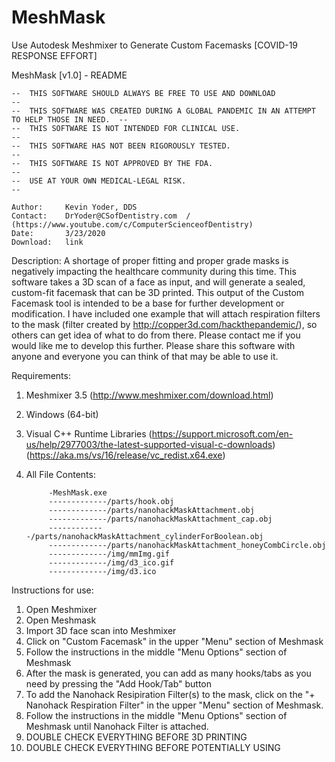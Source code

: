 # MeshMask
Use Autodesk Meshmixer to Generate Custom Facemasks [COVID-19 RESPONSE EFFORT]

MeshMask [v1.0] - README


	--  THIS SOFTWARE SHOULD ALWAYS BE FREE TO USE AND DOWNLOAD                                  --
	--  THIS SOFTWARE WAS CREATED DURING A GLOBAL PANDEMIC IN AN ATTEMPT TO HELP THOSE IN NEED.  --
	--  THIS SOFTWARE IS NOT INTENDED FOR CLINICAL USE.                                          --
	--  THIS SOFTWARE HAS NOT BEEN RIGOROUSLY TESTED.                                            --
	--  THIS SOFTWARE IS NOT APPROVED BY THE FDA.                                                --
	--  USE AT YOUR OWN MEDICAL-LEGAL RISK.                                                      --

	Author:		Kevin Yoder, DDS
	Contact:	DrYoder@CSofDentistry.com  /  (https://www.youtube.com/c/ComputerScienceofDentistry)
	Date:		3/23/2020
	Download:	link

Description:	A shortage of proper fitting and proper grade masks is negatively impacting the healthcare community during this time.
			  This software takes a 3D scan of a face as input, and will generate a sealed, custom-fit facemask that can be 3D printed.
			  This output of the Custom Facemask tool is intended to be a base for further development or modification.  I have included
			  one example that will attach respiration filters to the mask (filter created by http://copper3d.com/hackthepandemic/), so
			  others can get idea of what to do from there.  Please contact me if you would like me to develop this further.  Please share
			  this software with anyone and everyone you can think of that may be able to use it.

Requirements:
1. Meshmixer 3.5 (http://www.meshmixer.com/download.html)
2. Windows (64-bit) 				
3. Visual C++ Runtime Libraries  (https://support.microsoft.com/en-us/help/2977003/the-latest-supported-visual-c-downloads)
				                 (https://aka.ms/vs/16/release/vc_redist.x64.exe)
4. All File Contents:

			-MeshMask.exe
			-------------/parts/hook.obj
			-------------/parts/nanohackMaskAttachment.obj
			-------------/parts/nanohackMaskAttachment_cap.obj
			-------------/parts/nanohackMaskAttachment_cylinderForBoolean.obj
			-------------/parts/nanohackMaskAttachment_honeyCombCircle.obj
			-------------/img/mmImg.gif
			-------------/img/d3_ico.gif
			-------------/img/d3.ico


Instructions for use:

1.  Open Meshmixer
2.  Open Meshmask
3.  Import 3D face scan into Meshmixer  
4.  Click on "Custom Facemask" in the upper "Menu" section of Meshmask
5.  Follow the instructions in the middle "Menu Options" section of Meshmask
6.  After the mask is generated, you can add as many hooks/tabs as you need by pressing the "Add Hook/Tab" button
7.  To add the Nanohack Resipiration Filter(s) to the mask, click on the "+ Nanohack Respiration Filter" in the upper "Menu" section of Meshmask.
8.  Follow the instructions in the middle "Menu Options" section of Meshmask until Nanohack Filter is attached.  
9.  DOUBLE CHECK EVERYTHING BEFORE 3D PRINTING
10. DOUBLE CHECK EVERYTHING BEFORE POTENTIALLY USING
